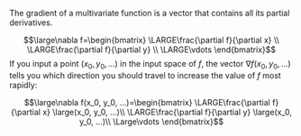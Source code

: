 The gradient of a multivariate function is a vector that contains all its partial derivatives.

$$\large\nabla f=\begin{bmatrix}
\LARGE\frac{\partial f}{\partial x} \\
\LARGE\frac{\partial f}{\partial y} \\
\LARGE\vdots
\end{bmatrix}$$
If you input a point $(x_0, y_0, ...)$ in the input space of $f$, the vector $\nabla f(x_0, y_0, ...)$ tells you which direction you should travel to increase the value of $f$ most rapidly:

$$\large\nabla f(x_0, y_0, ...)=\begin{bmatrix}
\LARGE\frac{\partial f}{\partial x} \large(x_0, y_0, ...)\\
\LARGE\frac{\partial f}{\partial y} \large(x_0, y_0, ...)\\
\Large\vdots
\end{bmatrix}$$
